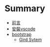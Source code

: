 # Summary

* [前言](README.md)
* [安裝vscode](vscode.md)
* [bootstrap](bootstrap.md)
    * [Gird Sytem](gird-sytem.md)



